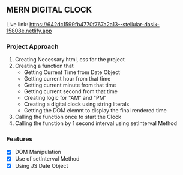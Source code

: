 ## MERN DIGITAL CLOCK

Live link: https://642dc1599fb4770f767a2a13--stellular-dasik-15808e.netlify.app

### Project Approach

1. Creating Necessary html, css for the project
2. Creating a function that
   - Getting Current Time from Date Object
   - Getting current hour from that time
   - Getting current minute from that time
   - Getting current second from that time
   - Creating logic for "AM" and "PM"
   - Creating a digital clock using string literals
   - Getting the DOM elemnt to display the final rendered time
3. Calling the function once to start the Clock
4. Calling the function by 1 second interval using setInterval Method

### Features

- [x] DOM Manipulation
- [x] Use of setInterval Method
- [x] Using JS Date Object
